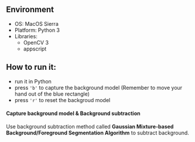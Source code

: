 ## Environment
- OS: MacOS Sierra
- Platform: Python 3
- Libraries: 
	- OpenCV 3
	- appscript

## How to run it:
- run it in Python
- press `'b'` to capture the background model (Remember to move your hand out of the blue rectangle)
- press `'r'` to reset the backgroud model

#### Capture background model & Background subtraction
Use background subtraction method called **Gaussian Mixture-based Background/Foreground Segmentation Algorithm** to subtract background. 

